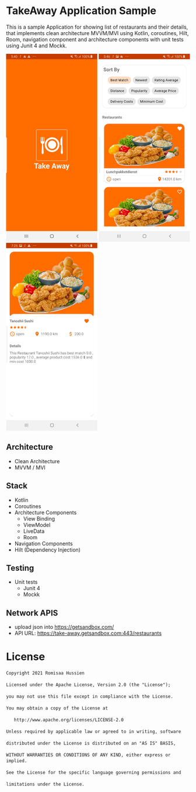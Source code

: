 # TakeAway Application Sample
This is a sample Application for showing list of restaurants and their details, that implements clean architecture MVVM/MVI using Kotlin, coroutines, Hilt, Room, navigation component 
and architecture components with unit tests using Junit 4 and Mockk.

<img src="app/screenshots/splash.jpg" width="250"> <img src="app/screenshots/restaurants.jpg" width="250"> <img src="app/screenshots/restaurant_details.jpg" width="250"> 

## Architecture
- Clean Architecture
- MVVM / MVI 

## Stack
- Kotlin
- Coroutines
- Architecture Components
    * View Binding
    * ViewModel
    * LiveData
    * Room
- Navigation Components
- Hilt (Dependency Injection)

## Testing
- Unit tests
    * Junit 4
    * Mockk

## Network APIS
- upload json into https://getsandbox.com/
- API URL: https://take-away.getsandbox.com:443/restaurants

# License

    Copyright 2021 Romisaa Hussien

    Licensed under the Apache License, Version 2.0 (the "License");

    you may not use this file except in compliance with the License.

    You may obtain a copy of the License at

       http://www.apache.org/licenses/LICENSE-2.0

    Unless required by applicable law or agreed to in writing, software

    distributed under the License is distributed on an "AS IS" BASIS,

    WITHOUT WARRANTIES OR CONDITIONS OF ANY KIND, either express or implied.

    See the License for the specific language governing permissions and

    limitations under the License.